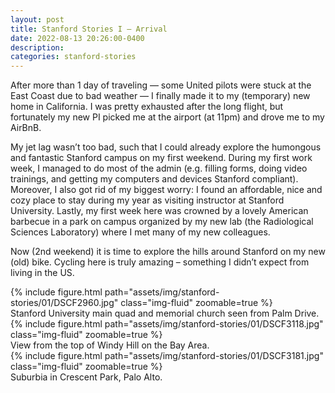 ```yaml
---
layout: post
title: Stanford Stories I – Arrival
date: 2022-08-13 20:26:00-0400
description:
categories: stanford-stories
---
```


After more than 1 day of traveling — some United pilots were stuck at the East Coast due to bad weather — I finally made it to my (temporary) new home in California. I was pretty exhausted after the long flight, but fortunately my new PI picked me at the airport (at 11pm) and drove me to my AirBnB.

My jet lag wasn’t too bad, such that I could already explore the humongous and fantastic Stanford campus on my first weekend. During my first work week, I managed to do most of the admin (e.g. filling forms, doing video trainings, and getting my computers and devices Stanford compliant). Moreover, I also got rid of my biggest worry: I found an affordable, nice and cozy place to stay during my year as visiting instructor at Stanford University. Lastly, my first week here was crowned by a lovely American barbecue in a park on campus organized by my new lab (the Radiological Sciences Laboratory) where I met many of my new colleagues.

Now (2nd weekend) it is time to explore the hills around Stanford on my new (old) bike. Cycling here is truly amazing – something I didn’t expect from living in the US.

<div class="row mt-3">
    <div class="col-sm mt-3 mt-md-0">
        {% include figure.html path="assets/img/stanford-stories/01/DSCF2960.jpg" class="img-fluid" zoomable=true %}
    </div>
</div>
<div class="caption">
    Stanford University main quad and memorial church seen from Palm Drive.
</div>

<div class="row mt-3">
    <div class="col-sm mt-3 mt-md-0">
        {% include figure.html path="assets/img/stanford-stories/01/DSCF3118.jpg" class="img-fluid" zoomable=true %}
    </div>
</div>
<div class="caption">
View from the top of Windy Hill on the Bay Area.
</div>

<div class="row mt-3">
    <div class="col-sm mt-3 mt-md-0">
        {% include figure.html path="assets/img/stanford-stories/01/DSCF3181.jpg" class="img-fluid" zoomable=true %}
    </div>
</div>
<div class="caption">
Suburbia in Crescent Park, Palo Alto.
</div>
